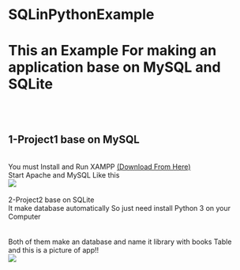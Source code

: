 # SQLinPythonExample <br>
<h1>This an Example For making an application base on MySQL and SQLite</h1><br><br>
<h2>1-Project1 base on MySQL</h2><br>
You must Install and Run XAMPP <a href="https://www.apachefriends.org/">(Download From Here)</a> <br>
Start Apache and MySQL Like this <br>
<img src="https://s6.uupload.ir/files/screenshot_2022-08-23_162515_xvk7.png"> <br><br>
2-Project2 base on SQLite<br>
It make database automatically So just need install Python 3 on your Computer<br><br><br>
Both of them make an database and name it library with books Table<br>
and this is a picture of app!!<br>
<img src="https://s6.uupload.ir/files/screenshot_2022-08-23_161827_a79r.png">


